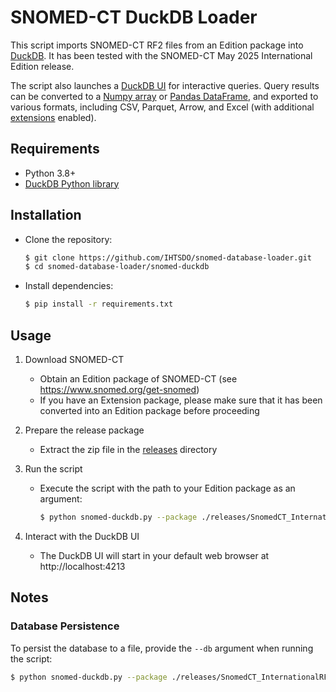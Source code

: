 # SNOMED-CT DuckDB Loader

This script imports SNOMED-CT RF2 files from an Edition package into [DuckDB](https://duckdb.org). It has been tested with the SNOMED-CT May 2025 International Edition release.

The script also launches a [DuckDB UI](https://duckdb.org/docs/stable/extensions/ui) for interactive queries. Query results can be converted to a [Numpy array](https://duckdb.org/docs/stable/guides/python/export_numpy) or [Pandas DataFrame](https://duckdb.org/docs/stable/guides/python/export_pandas), and exported to various formats, including CSV, Parquet, Arrow, and Excel (with additional [extensions](https://duckdb.org/docs/stable/extensions/overview) enabled).


## Requirements

- Python 3.8+
- [DuckDB Python library](https://duckdb.org/docs/stable/clients/python/overview.html)


## Installation

* Clone the repository:
    ```bash
    $ git clone https://github.com/IHTSDO/snomed-database-loader.git
    $ cd snomed-database-loader/snomed-duckdb
    ```
* Install dependencies:
    ```bash
    $ pip install -r requirements.txt
    ```

## Usage
1. Download SNOMED-CT
    * Obtain an Edition package of SNOMED-CT (see https://www.snomed.org/get-snomed)
    * If you have an Extension package, please make sure that it has been converted into an Edition package before proceeding

2. Prepare the release package
    * Extract the zip file in the [releases](./releases/) directory

3. Run the script
    * Execute the script with the path to your Edition package as an argument:
        ```bash
        $ python snomed-duckdb.py --package ./releases/SnomedCT_InternationalRF2_PRODUCTION_20250501T120000Z
        ```

4. Interact with the DuckDB UI
    * The DuckDB UI will start in your default web browser at http://localhost:4213

## Notes
### Database Persistence
To persist the database to a file, provide the `--db` argument when running the script:
```bash
$ python snomed-duckdb.py --package ./releases/SnomedCT_InternationalRF2_PRODUCTION_20250501T120000Z --db ./snomed_data.duckdb
```